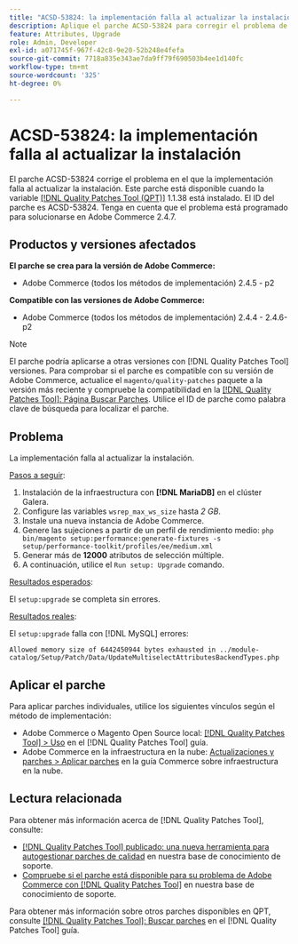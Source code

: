 ```yaml
---
title: "ACSD-53824: la implementación falla al actualizar la instalación"
description: Aplique el parche ACSD-53824 para corregir el problema de Adobe Commerce en el que la implementación falla al actualizar la instalación
feature: Attributes, Upgrade
role: Admin, Developer
exl-id: a071745f-967f-42c8-9e20-52b248e4fefa
source-git-commit: 7718a835e343ae7da9ff79f690503b4ee1d140fc
workflow-type: tm+mt
source-wordcount: '325'
ht-degree: 0%

---
```


# ACSD-53824: la implementación falla al actualizar la instalación

El parche ACSD-53824 corrige el problema en el que la implementación falla al actualizar la instalación. Este parche está disponible cuando la variable [[!DNL Quality Patches Tool (QPT)]](/help/announcements/adobe-commerce-announcements/magento-quality-patches-released-new-tool-to-self-serve-quality-patches.md) 1.1.38 está instalado. El ID del parche es ACSD-53824. Tenga en cuenta que el problema está programado para solucionarse en Adobe Commerce 2.4.7.

## Productos y versiones afectados

**El parche se crea para la versión de Adobe Commerce:**

* Adobe Commerce (todos los métodos de implementación) 2.4.5 - p2

**Compatible con las versiones de Adobe Commerce:**

* Adobe Commerce (todos los métodos de implementación) 2.4.4 - 2.4.6-p2

>[!NOTE]
>
>El parche podría aplicarse a otras versiones con [!DNL Quality Patches Tool] versiones. Para comprobar si el parche es compatible con su versión de Adobe Commerce, actualice el `magento/quality-patches` paquete a la versión más reciente y compruebe la compatibilidad en la [[!DNL Quality Patches Tool]: Página Buscar Parches](https://experienceleague.adobe.com/tools/commerce-quality-patches/index.html). Utilice el ID de parche como palabra clave de búsqueda para localizar el parche.

## Problema

La implementación falla al actualizar la instalación.

<u>Pasos a seguir</u>:

1. Instalación de la infraestructura con **[!DNL MariaDB]** en el clúster Galera.
1. Configure las variables `wsrep_max_ws_size` hasta *2 GB*.
1. Instale una nueva instancia de Adobe Commerce.
1. Genere las sujeciones a partir de un perfil de rendimiento medio:
   `php bin/magento setup:performance:generate-fixtures -s setup/performance-toolkit/profiles/ee/medium.xml`
1. Generar más de **12000** atributos de selección múltiple.
1. A continuación, utilice el `Run setup: Upgrade` comando.

<u>Resultados esperados</u>:

El `setup:upgrade` se completa sin errores.

<u>Resultados reales</u>:

El `setup:upgrade` falla con [!DNL MySQL] errores:

`Allowed memory size of 6442450944 bytes exhausted in ../module-catalog/Setup/Patch/Data/UpdateMultiselectAttributesBackendTypes.php`

## Aplicar el parche

Para aplicar parches individuales, utilice los siguientes vínculos según el método de implementación:

* Adobe Commerce o Magento Open Source local: [[!DNL Quality Patches Tool] > Uso](https://experienceleague.adobe.com/docs/commerce-operations/tools/quality-patches-tool/usage.html) en el [!DNL Quality Patches Tool] guía.
* Adobe Commerce en la infraestructura en la nube: [Actualizaciones y parches > Aplicar parches](https://experienceleague.adobe.com/docs/commerce-cloud-service/user-guide/develop/upgrade/apply-patches.html) en la guía Commerce sobre infraestructura en la nube.

## Lectura relacionada

Para obtener más información acerca de [!DNL Quality Patches Tool], consulte:

* [[!DNL Quality Patches Tool] publicado: una nueva herramienta para autogestionar parches de calidad](/help/announcements/adobe-commerce-announcements/magento-quality-patches-released-new-tool-to-self-serve-quality-patches.md) en nuestra base de conocimiento de soporte.
* [Compruebe si el parche está disponible para su problema de Adobe Commerce con [!DNL Quality Patches Tool]](/help/support-tools/patches-available-in-qpt-tool/check-patch-for-magento-issue-with-magento-quality-patches.md) en nuestra base de conocimiento de soporte.

Para obtener más información sobre otros parches disponibles en QPT, consulte [[!DNL Quality Patches Tool]: Buscar parches](https://experienceleague.adobe.com/tools/commerce-quality-patches/index.html) en el [!DNL Quality Patches Tool] guía.
